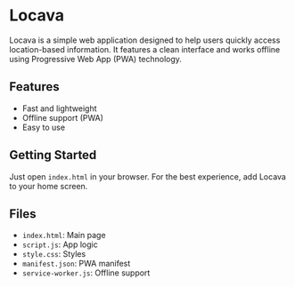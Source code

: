 # Locava

Locava is a simple web application designed to help users quickly access location-based information. It features a clean interface and works offline using Progressive Web App (PWA) technology. 

## Features
- Fast and lightweight
- Offline support (PWA)
- Easy to use

## Getting Started
Just open `index.html` in your browser. For the best experience, add Locava to your home screen.

## Files
- `index.html`: Main page
- `script.js`: App logic
- `style.css`: Styles
- `manifest.json`: PWA manifest
- `service-worker.js`: Offline support

